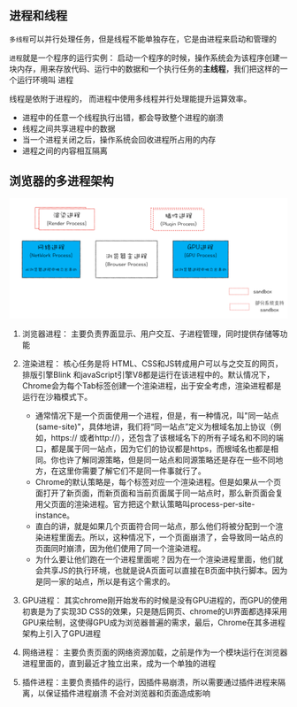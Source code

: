 ## 进程和线程
`多线程`可以并行处理任务，但是线程不能单独存在，它是由进程来启动和管理的

`进程`就是一个程序的运行实例： 启动一个程序的时候，操作系统会为该程序创建一块内存，用来存放代码、运行中的数据和一个执行任务的<b>主线程</b>，我们把这样的一个运行环境叫 进程

线程是依附于进程的， 而进程中使用多线程并行处理能提升运算效率。
- 进程中的任意一个线程执行出错，都会导致整个进程的崩溃
- 线程之间共享进程中的数据
- 当一个进程关闭之后，操作系统会回收进程所占用的内存
- 进程之间的内容相互隔离

## 浏览器的多进程架构
![Alt text](image.png)
1. 浏览器进程： 主要负责界面显示、用户交互、子进程管理，同时提供存储等功能
2. 渲染进程： 核心任务是将 HTML、CSS和JS转成用户可以与之交互的网页，排版引擎Blink 和javaScript引擎V8都是运行在该进程中的。默认情况下，Chrome会为每个Tab标签创建一个渲染进程，出于安全考虑，渲染进程都是运行在沙箱模式下。
   
     -   通常情况下是一个页面使用一个进程，但是，有一种情况，叫"同一站点(same-site)"，具体地讲，我们将“同一站点”定义为根域名加上协议（例如，https:// 或者http://），还包含了该根域名下的所有子域名和不同的端口，都是属于同一站点，因为它们的协议都是https，而根域名也都是相同。你也许了解同源策略，但是同一站点和同源策略还是存在一些不同地方，在这里你需要了解它们不是同一件事就行了。
     - Chrome的默认策略是，每个标签对应一个渲染进程。但是如果从一个页面打开了新页面，而新页面和当前页面属于同一站点时，那么新页面会复用父页面的渲染进程。官方把这个默认策略叫process-per-site-instance。
     - 直白的讲，就是如果几个页面符合同一站点，那么他们将被分配到一个渲染进程里面去。所以，这种情况下，一个页面崩溃了，会导致同一站点的页面同时崩溃，因为他们使用了同一个渲染进程。
     - 为什么要让他们跑在一个进程里面呢？因为在一个渲染进程里面，他们就会共享JS的执行环境，也就是说A页面可以直接在B页面中执行脚本。因为是同一家的站点，所以是有这个需求的。
3. GPU进程： 其实chrome刚开始发布的时候是没有GPU进程的，而GPU的使用初衷是为了实现3D CSS的效果，只是随后网页、chrome的UI界面都选择采用GPU来绘制，这使得GPU成为浏览器普遍的需求，最后，Chrome在其多进程架构上引入了GPU进程
4. 网络进程： 主要负责页面的网络资源加载，之前是作为一个模块运行在浏览器进程里面的，直到最近才独立出来，成为一个单独的进程
5. 插件进程：主要负责插件的运行，因插件易崩溃，所以需要通过插件进程来隔离，以保证插件进程崩溃 不会对浏览器和页面造成影响

